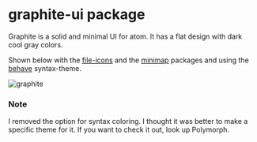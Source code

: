 # graphite-ui package

Graphite is a solid and minimal UI for atom. It has a flat design with dark cool gray colors.

Shown below with the [file-icons](https://github.com/DanBrooker/file-icons) and the [minimap](https://github.com/fundon/atom-minimap) packages and using the [behave](https://github.com/carlo/behave-theme) syntax-theme.

![graphite](http://i.imgur.com/fNfInqr.jpg)

### Note
I removed the option for syntax coloring. I thought it was better to make a specific theme for it. If you want to check it out, look up Polymorph.
